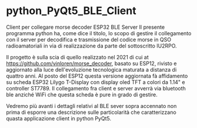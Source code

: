 # python_PyQt5_BLE_Client
Client per collegare morse decoder ESP32 BLE Server
Il presente programma python ha, come dice il titolo, lo scopo di gestire il collegamento con il server per decodifica e trasmissione del codice morse in QSO radioamatoriali in via di realizzazione da parte del sottoscritto IU2RPO.

Il progetto è sulla scia di quello realizzato nel 2021 di cui at https://github.com/vinloren/morse_decoder, basato su ESP12, rivisto e aggiornato alla luce dell'evoluzione tecnologica maturata a distanza di quattro anni. Al posto del ESP12 questa versione aggiornata fà affidamento su scheda ESP32 Lilygo T-Display con display oled TFT a colori da 1.14" e controller ST7789. Il collegamento fra client e server avverrà via bluetooth ble anziché WiFi che questa scheda è pure in grado di gestire.

Vedremo più avanti i dettagli relativi al BLE sever sopra accennato non prima di esporre una descrizione sulle particolarità che caratterizzano quasta applicazione client in python PyQt5.

